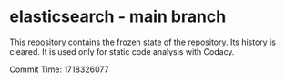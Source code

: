 # elasticsearch - main branch

This repository contains the frozen state of the repository.
Its history is cleared. It is used only for static code
analysis with Codacy.

Commit Time: 1718326077